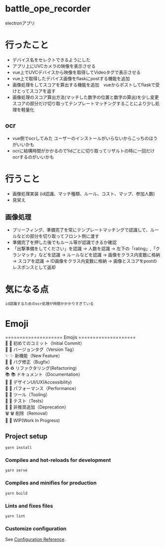 # battle_ope_recorder
electronアプリ
# 行ったこと
- デバイス名をセレクトできるようにした
- アプリ上にUVCカメラの映像を表示させる
- vue上でUVCデバイスから映像を取得してVideoタグで表示させる
- vue上で取得したデバイス画像をflaskにpostする機能を追加
- 画像処理をしてスコアを算出する機能を追加　vueからポストしてflaskで受けとってスコアを返す
- 画像処理のスコア算出方法(マッチした数字の位置と数字の算出)を少し変更 スコアの部分だけ切り取ってテンプレートマッチングすることにより少し処理を軽量化

## ocr
- vue側でocrしてみた ユーザーのインストールがいらないからこっちのほうがいいかも
- ocrに結構時間がかかるので1idごとに切り取ってリザルトの時に一回だけocrするのがいいかも

# 行うこと
- 画像処理実装 (id認識、マッチ種類、ルール、コスト、マップ、参加人数)
- 見栄え

## 画像処理
- ブリーフィング、準備完了を常にテンプレートマッチングで認識して、ルールなどの部分を切り取ってフロント側に渡す
- 準備完了を押した後でもルール等が認識できるか確認
- 「出撃準備をしてください」を認識 → 人数を認識 → 左下の「rating」,「クランマッチ」などを認識 → ルールなどを認識 → 画像をクラス内変数に格納 → スコアを認識 → ID画像をクラス内変数に格納 → 画像とスコアをpostのレスポンスとして返却

# 気になる点
    id認識するためのocr処理が時間かかかりすぎている

# Emoji
 ==================== Emojis ====================  
🌱  :seedling: 初めてのコミット（Initial Commit）  
🔖  :bookmark: バージョンタグ（Version Tag）  
✨  :sparkles: 新機能（New Feature）  
🐛  :bug: バグ修正（Bugfix）  
♻️  :recycle: リファクタリング(Refactoring)  
📚  :books: ドキュメント（Documentation）  
🎨  :art: デザインUI/UX(Accessibility)  
🐎  :horse: パフォーマンス（Performance）  
🔧  :wrench: ツール（Tooling）  
🚨  :rotating_light: テスト（Tests）  
💩  :hankey: 非推奨追加（Deprecation）  
🗑️  :wastebasket: 削除（Removal）  
🚧  :construction: WIP(Work In Progress)  

## Project setup
```
yarn install
```

### Compiles and hot-reloads for development
```
yarn serve
```

### Compiles and minifies for production
```
yarn build
```

### Lints and fixes files
```
yarn lint
```

### Customize configuration
See [Configuration Reference](https://cli.vuejs.org/config/).
